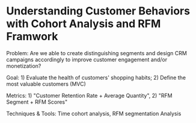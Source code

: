 # Understanding Customer Behaviors with Cohort Analysis and RFM Framwork

Problem: Are we able to create distinguishing segments and design CRM campaigns accordingly to improve customer engagement and/or monetization?

Goal: 1) Evaluate the health of customers' shopping habits; 2) Define the most valuable customers (MVC)

Metrics: 1) "Customer Retention Rate + Average Quantity", 2) "RFM Segment + RFM Scores"

Techniques & Tools: Time cohort analysis, RFM segmentation Analysis
